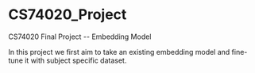 # CS74020_Project
CS74020 Final Project -- Embedding Model

In this project we first aim to take an existing embedding model and fine-tune it with subject specific dataset. 
